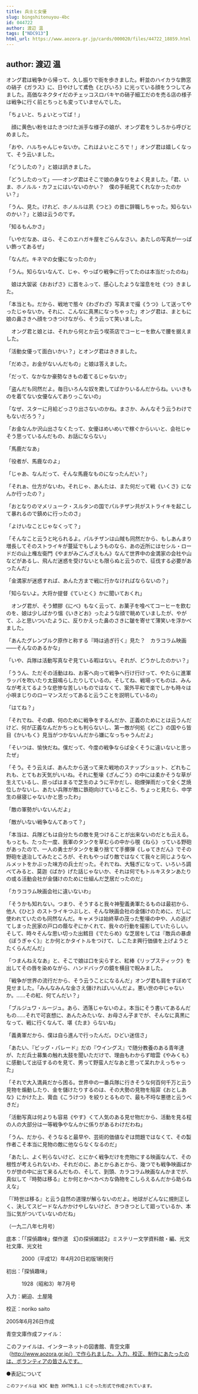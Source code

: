 ```yaml
---
title: 兵士と女優
slug: bingshitonuyou-4bc
id: 044722
author: 渡辺 温
tags: ["NDC913"]
html_url: https://www.aozora.gr.jp/cards/000020/files/44722_18859.html
---
```


## author: 渡辺 温

オング君は戦争から帰って、久し振りで街を歩きました。軒並のハイカラな飾窓の硝子《ガラス》に、日やけして鳶色《とびいろ》に光っている顔をうつしてみました。高価なネクタイだのチェッコスロバキヤの硝子細工だのを売る店の様子は戦争に行く前とちっとも変っていませんでした。

「ちょいと、ちょいとってば！」

　顔に黄色い粉をはたきつけた派手な様子の娘が、オング君をうしろから呼びとめました。

「おや、ハルちゃんじゃないか。これはよいところで！」オング君は嬉しくなって、そう云いました。

「どうしたの？」と娘は訊きました。

「どうしたのって」――オング君はそこで娘の身なりをよく見ました。「君、いま、ホノルル・カフェにはいないのかい？　僕の手紙見てくれなかったのかい？」

「うん、見た。けれど、ホノルルは夙《つと》の昔に辞職しちゃった。知らないのかい？」と娘は云うのです。

「知るもんかさ」

「いやだなあ、ほら、そこのエハガキ屋をごらんなさい。あたしの写真が一っぱい飾ってあるぜ」

「なんだ。キネマの女優になったのか」

「うん。知らないなんて、じゃ、やっぱり戦争に行ってたのは本当だったのね」

　娘は大袈裟《おおげさ》に首をふって、感心したような溜息を吐《つ》きました。

「本当とも。だから、戦地で態々《わざわざ》写真まで撮《うつ》して送ってやったじゃないか。それに、こんなに真黒になっちゃった」オング君は、まともに娘の鼻さきへ顔をつきつけながら、そう云って笑いました。

　オング君と娘とは、それから何とか云う喫茶店でコーヒーを飲んで腰を据えました。

「活動女優って面白いかい？」とオング君はききました。

「だめさ。お金がないんだもの」と娘は答えました。

「だって、なかなか豪勢なきもの着てるじゃないか」

「盗んだも同然だよ。毎日いろんな奴を欺してばかりいるんだからね。いいきものを着てない女優なんてありっこないの」

「なぜ、スターに月給どっさり出さないのかね。まさか、みんなそう云うわけでもないだろう？」

「お金なんか沢山出さなくたって、女優はめいめいで稼ぐからいいと、会社じゃそう思っているんだもの、お話にならない」

「馬鹿だなあ」

「役者が、馬鹿なのよ」

「じゃあ、なんだって、そんな馬鹿なものになったんだい？」

「それぁ、仕方がないわ。それじゃ、あんたは、また何だって戦《いくさ》になんか行ったの？」

「おとなりのマメリューク・スルタンの国でパルチザン共がストライキを起こして暴れるので鎮めに行ったのさ」

「よけいなことじゃなくって？」

「そんなこと云うと叱られるよ。パルチザンは山賊も同然だから、もしあんまり増長してそのストライキが蔓延でもしようものなら、あの近所にはセシル・ロードだの山上権左衛門《やまがみごんざえもん》なんて世界中の金満家の会社や山などがあるし、飛んだ迷惑を受けないとも限らぬと云うので、征伐する必要があったんだ」

「金満家が迷惑すれば、あんた方まで戦に行かなければならないの？」

「知らないよ。大将か提督《ていとく》かに聞いておくれ」

　オング君が、そう鰾膠《にべ》もなく云って、お菓子を喰べてコーヒーを飲むのを、娘は少しばかり慍《いきどお》ったような顔で眺めていましたが、やがて、ふと思いついたように、反りかえった鼻のさきに皺を寄せて薄笑いを浮かべました。

「あんたグレンブルク原作と称する『時は過ぎ行く』見た？　カラコラム映画――そんなのあるかな」

「いや、兵隊は活動写真なぞ見ている暇はない。それが、どうかしたのかい？」

「ううん、ただその活動はね、お客へ向って戦争へ行け行けって、やたらに進軍ラッパを吹いたり太鼓鳴らしたりしているの。そしてね、戦場ってものは、みんなが考えてるような悲惨な苦しいものではなくて、案外平和で楽でしかも時々は小唄まじりのローマンスだってあると云うことを説明しているの」

「はてね？」

「それでね、その癖、何のために戦争をするんだか、正義のためにとは云うんだけど、何が正義なんだかちっとも判らないし、第一敵が何処《どこ》の国やら皆目《かいもく》見当がつかないんだから嫌になっちゃうんだよ」

「そいつは、愉快だね。僕だって、今度の戦争ならば全くそうに違いないと思ったぜ」

「そう。そう云えば、あんたから送って来た戦地のスナップショット、どれもこれも、とてもお天気がいいね。それに塹壕《ざんごう》の中には柔かそうな草が生えているし、原っぱはまるで芝生のように平かだし、砲煙弾雨だって全く芝焼位しかないし、あたい兵隊が敵に鉄砲向けているところ、ちょっと見たら、中学生の昼寝じゃないかと思ったわ」

「敵の軍勢がいないんだよ」

「敵がいない戦争なんてあって？」

「本当は、兵隊どもは自分たちの敵を見つけることが出来ないのだとも云える。もっとも、たった一度、我軍のタンクを草むらの中から覗《ねら》っている野砲があったので、一人の勇士がタンクを乗り捨てて手擲弾《しゅてきだん》でその野砲を退治してみたところが、それもやっぱり敵ではなくて我々と同じようなヘルメットをかぶった味方の兵士だった。それでね、大騒ぎになって、いろいろ調べてみると、莫迦《ばか》げた話じゃないか、それは何でもトルキスタンあたりの或る活動会社が金儲けのために仕組んだ芝居だったのだ」

「カラコラム映画会社に違いないわ」

「そうかも知れない。つまり、そうすると我々神聖義勇軍たるものは最初から、他人《ひと》のストライキつぶしと、そんな映画会社の金儲けのために、だしに使われていたのも同然なんだ。キャメラは始終草の茂った塹壕の中や、人の逃げてしまった民家の戸口の蔭なぞにかくれて、我々の行動を撮影していたらしい。そして、時々そんな思い切った出鱈目《でたらめ》な芝居をしては『敵兵の暴虐《ぼうぎゃく》』とか何とかタイトルをつけて、しこたま興行価値を上げようとたくらんだんだ」

「つまんねえなあ」と、そこで娘は口を尖らすと、紅棒《リップスティック》を出してその唇を染めながら、ハンドバッグの鏡を横目で睨みました。

「戦争が世界の流行だから、そう云うことになるんだ」オング君も肩をすぼめて見せました。「みんなみんな金さえ儲ければいいんだよ。悪い世の中じゃないか。……その紅、何てんだい？」

「ブルジュワ・ルージュ。あら、洒落じゃないのよ。本当にそう書いてあるんだもの……それで可哀想に、あんたみたいな、お母さん子までが、そんなに真黒になって、戦に行くなんて、堪《たま》らないね」

「義勇軍だから、僕は自ら進んで行ったんだ。ひどい迷信さ」

「あたい、『ビッグ・パレード』だの『ウイングス』で随分教養のある青年達が、ただ兵士募集の触れ太鼓を聞いただけで、理由もわからず暗雲《やみくも》に感動して出征するのを見て、男って野蛮人だなあと思って呆れかえっちゃった」

「それで大入満員だから困る。世界中の一番兵隊に行きそうな何百何千万と云う見物を煽動したり、金を儲けたりするのは、その大勢の見物を陥穽《おとしあな》にかけた上、膏血《こうけつ》を絞りとるもので、最も不埒な悪徳と云うべきだ」

「活動写真は何よりも容易《やす》くて人気のある見せ物だから、活動を見る程の人の大部分は一等戦争やなんかに係りがあるわけだわね」

「うん、だから、そうなると最早や、芸術的価値なぞは問題ではなくて、その製作者こそ本当に見物の敵に他ならなくなるのだ」

「あたし、よく判らないけど、とにかく戦争だけを売物にする映画なんて、その根性が考えられないわ、それだのに、あとからあとから、幾つでも戦争映画ばかりが世の中に出て来るんだもの、そして、到頭、カラコラム映画なんかまでが、真似して『時勢は移る』とか何とかベカベカな偽物をこしらえるんだから助らねえな」

「『時世は移る』と云う自然の道理が解らないのだよ。地球がどんなに規則正しく、決してスピードなんかかけやしないけど、きつきつとして廻っているか、本当に気がついていないのだね」

（一九二八年七月号）













底本：「「探偵趣味」傑作選　幻の探偵雑誌2」ミステリー文学資料館・編、光文社文庫、光文社


　　　2000（平成12）年4月20日初版1刷発行

初出：「探偵趣味」

　　　1928（昭和3）年7月号

入力：網迫、土屋隆

校正：noriko saito

2005年6月26日作成

青空文庫作成ファイル：

このファイルは、インターネットの図書館、青空文庫（http://www.aozora.gr.jp/）で作られました。入力、校正、制作にあたったのは、ボランティアの皆さんです。











●表記について


	このファイルは W3C 勧告 XHTML1.1 にそった形式で作成されています。